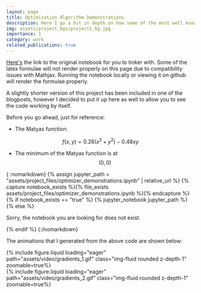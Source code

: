 ```yaml
---
layout: page
title: Optimization Algorithm Demonstrations
description: Here I go a bit in depth on how some of the most well known deep learning optimization algorithms work
img: assets/project_bgs/project1_bg.jpg
importance: 1
category: work
related_publications: true
---
```


[Here's](https://github.com/ashishmathew0297/optimization-algorithms) the link to the original notebook for you to tinker with. Some of the latex formulae will not render properly on this page due to compatibility issues with Mathjax. Running the notebook locally or viewing it on github will render the formulae properly.

A slightly shorter version of this project has been included in one of the blogposts, however I decided to put it up here as well to allow you to see the code working by itself.

Before you go ahead, just for reference:

- The Matyas function: 

$$f(x,y) = 0.26(x^{2}+y^{2}) - 0.48xy$$

- The minimum of the Matyas function is at $$(0,0)$$

{::nomarkdown}
{% assign jupyter_path = "assets/project_files/optimizer_demonstrations.ipynb" | relative_url %}
{% capture notebook_exists %}{% file_exists assets/project_files/optimizer_demonstrations.ipynb %}{% endcapture %}
{% if notebook_exists == "true" %}
{% jupyter_notebook jupyter_path %}
{% else %}

<p>Sorry, the notebook you are looking for does not exist.</p>
{% endif %}
{:/nomarkdown}

The animations that I generated from the above code are shown below:

<div class="row justify-content-center mt-3">
    <div class="col-12 mt-3 mt-md-0">
        {% include figure.liquid loading="eager" path="assets/video/gradients_1.gif" class="img-fluid rounded z-depth-1" zoomable=true%}
    </div>
</div>

<div class="row justify-content-center mt-3">
    <div class="col-12 mt-3 mt-md-0">
        {% include figure.liquid loading="eager" path="assets/video/gradients_2.gif" class="img-fluid rounded z-depth-1" zoomable=true%}
    </div>
</div>